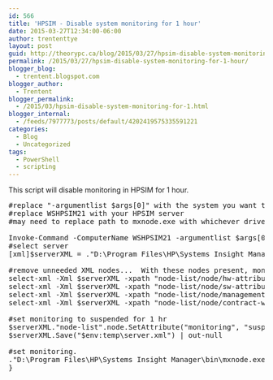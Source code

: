 ```yaml
---
id: 566
title: 'HPSIM - Disable system monitoring for 1 hour'
date: 2015-03-27T12:34:00-06:00
author: trententtye
layout: post
guid: http://theorypc.ca/blog/2015/03/27/hpsim-disable-system-monitoring-for-1-hour/
permalink: /2015/03/27/hpsim-disable-system-monitoring-for-1-hour/
blogger_blog:
  - trentent.blogspot.com
blogger_author:
  - Trentent
blogger_permalink:
  - /2015/03/hpsim-disable-system-monitoring-for-1.html
blogger_internal:
  - /feeds/7977773/posts/default/4202419575335591221
categories:
  - Blog
  - Uncategorized
tags:
  - PowerShell
  - scripting
---
```

This script will disable monitoring in HPSIM for 1 hour.

<pre class="lang:ps decode:true ">#replace "-argumentlist $args[0]" with the system you want to disable monitoring
#replace WSHPSIM21 with your HPSIM server
#may need to replace path to mxnode.exe with whichever drive it's installed on for your system
 
Invoke-Command -ComputerName WSHPSIM21 -argumentlist $args[0] -ScriptBlock {
#select server
[xml]$serverXML = ."D:\Program Files\HP\Systems Insight Manager\bin\mxnode.exe" -lf $args[0]
 
#remove unneeded XML nodes...  With these nodes present, monitoring will not take effect.  They must be removed.
select-xml -Xml $serverXML -xpath "node-list/node/hw-attribute" | % {$serverXML."node-list".node.removechild($_.Node)}  | out-null
select-xml -Xml $serverXML -xpath "node-list/node/sw-attribute" | % {$serverXML."node-list".node.removechild($_.Node)}  | out-null
select-xml -Xml $serverXML -xpath "node-list/node/managementpath-list" | % {$serverXML."node-list".node.removechild($_.Node)}  | out-null
select-xml -Xml $serverXML -xpath "node-list/node/contract-warranty-data" | % {$serverXML."node-list".node.removechild($_.Node)}  | out-null
 
#set monitoring to suspended for 1 hr
$serverXML."node-list".node.SetAttribute("monitoring", "suspend.1h") | out-null
$serverXML.Save("$env:temp\server.xml") | out-null
 
#set monitoring.
."D:\Program Files\HP\Systems Insight Manager\bin\mxnode.exe" -m -f "$env:temp\server.xml" -w -v
}</pre>

&nbsp;

<!-- AddThis Advanced Settings generic via filter on the_content -->

<!-- AddThis Share Buttons generic via filter on the_content -->